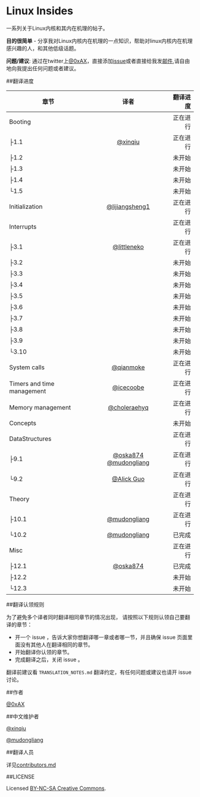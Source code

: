 Linux Insides
===============

一系列关于Linux内核和其内在机理的帖子。

**目的很简单** - 分享我对Linux内核内在机理的一点知识，帮助对linux内核内在机理感兴趣的人，和其他低级话题。

**问题/建议**: 通过在twitter上[@0xAX](https://twitter.com/0xAX)，直接添加[issue](https://github.com/0xAX/linux-internals/issues/new)或者直接给我发[邮件](mailto:anotherworldofworld@gmail.com),请自由地向我提出任何问题或者建议。


##翻译进度

| 章节|译者|翻译进度|
| ------------- |:-------------:| -----:|
|Booting||正在进行|
|├1.1|[@xinqiu](https://github.com/xinqiu)|正在进行|
|├1.2||未开始|
|├1.3||未开始|
|├1.4||未开始|
|└1.5||未开始|
|Initialization|[@lijiangsheng1](https://github.com/lijiangsheng1)|正在进行|
|Interrupts||正在进行|
|├3.1|[@littleneko](https://github.com/littleneko)|正在进行|
|├3.2||未开始|
|├3.3||未开始|
|├3.4||未开始|
|├3.5||未开始|
|├3.6||未开始|
|├3.7||未开始|
|├3.8||未开始|
|├3.9||未开始|
|└3.10||未开始|
|System calls|[@qianmoke](https://github.com/qianmoke)|正在进行|
|Timers and time management|[@icecoobe](https://github.com/icecoobe)|正在进行|
|Memory management|[@choleraehyq](https://github.com/choleraehyq)|正在进行|
|Concepts||未开始|
|DataStructures||正在进行|
|├9.1|[@oska874](http://github.com/oska874) [@mudongliang](https://github.com/mudongliang)|正在进行|
|└9.2|[@Alick Guo](https://github.com/a1ickgu0)|正在进行|
|Theory||正在进行|
|├10.1|[@mudongliang](https://github.com/mudongliang)|正在进行|
|└10.2|[@mudongliang](https://github.com/mudongliang)|已完成|
|Misc||正在进行|
|├12.1|[@oska874](https://github.com/oska874)|已完成|
|├12.2||未开始|
|└12.3||未开始|

##翻译认领规则

为了避免多个译者同时翻译相同章节的情况出现， 请按照以下规则认领自己要翻译的章节：

* 开一个 issue ，告诉大家你想翻译哪一章或者哪一节，并且确保 issue 页面里面没有其他人在翻译相同的章节。
* 开始翻译你认领的章节。
* 完成翻译之后，关闭 issue 。

翻译前建议看 `TRANSLATION_NOTES.md` 翻译约定，有任何问题或建议也请开 issue 讨论。



##作者

[@0xAX](https://twitter.com/0xAX)


##中文维护者
	
[@xinqiu](https://github.com/xinqiu)
	
[@mudongliang](https://github.com/mudongliang)

##翻译人员

详见[contributors.md](https://github.com/MintCN/linux-insides-zh/blob/master/contributors.md)


##LICENSE

Licensed [BY-NC-SA Creative Commons](http://creativecommons.org/licenses/by-nc-sa/4.0/).

